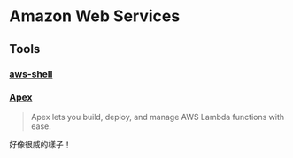 # Amazon Web Services

## Tools

### [aws-shell](https://github.com/awslabs/aws-shell)

### [Apex](http://apex.run/)

> Apex lets you build, deploy, and manage AWS Lambda functions with ease.

好像很威的樣子！
